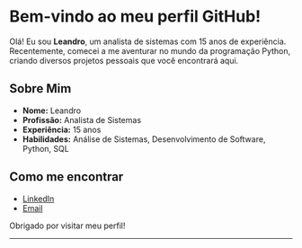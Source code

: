 # Bem-vindo ao meu perfil GitHub!

Olá! Eu sou **Leandro**, um analista de sistemas com 15 anos de experiência. Recentemente, comecei a me aventurar no mundo da programação Python, criando diversos projetos pessoais que você encontrará aqui.

## Sobre Mim

- **Nome:** Leandro
- **Profissão:** Analista de Sistemas
- **Experiência:** 15 anos
- **Habilidades:** Análise de Sistemas, Desenvolvimento de Software, Python, SQL 

## Como me encontrar

- [LinkedIn](https://www.linkedin.com/in/leandro-santos-57180396/)
- [Email](lheosantos@gmail.com)

Obrigado por visitar meu perfil!

---


